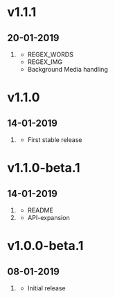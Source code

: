 # v1.1.1
##  20-01-2019

1. [](#bugfix)
    * REGEX_WORDS
    * REGEX_IMG
    * Background Media handling

# v1.1.0
##  14-01-2019

1. [](#new)
    * First stable release

# v1.1.0-beta.1
##  14-01-2019

1. [](#improved)
    * README
2. [](#new)
    * API-expansion

# v1.0.0-beta.1
##  08-01-2019

1. [](#new)
    * Initial release